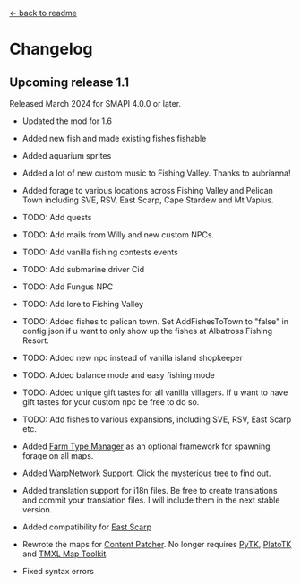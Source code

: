 [← back to readme](readme.md)

# Changelog

## Upcoming release 1.1

Released March 2024 for SMAPI 4.0.0 or later.

* Updated the mod for 1.6
* Added new fish and made existing fishes fishable
* Added aquarium sprites
* Added a lot of new custom music to Fishing Valley. Thanks to aubrianna!
* Added forage to various locations across Fishing Valley and Pelican Town including SVE, RSV, East Scarp, Cape Stardew and Mt Vapius.
* TODO: Add quests
* TODO: Add mails from Willy and new custom NPCs.
* TODO: Add vanilla fishing contests events
* TODO: Add submarine driver Cid
* TODO: Add Fungus NPC
* TODO: Add lore to Fishing Valley
* TODO: Added fishes to pelican town. Set AddFishesToTown to "false" in config.json if u want to only show up the fishes at Albatross Fishing Resort.
* TODO: Added new npc instead of vanilla island shopkeeper
* TODO: Added balance mode and easy fishing mode
* TODO: Added unique gift tastes for all vanilla villagers. If u want to have gift tastes for your custom npc be free to do so.
* TODO: Add fishes to various expansions, including SVE, RSV, East Scarp etc.
* Added [Farm Type Manager](https://www.nexusmods.com/stardewvalley/mods/3231) as an optional framework for spawning forage on all maps.
* Added WarpNetwork Support. Click the mysterious tree to find out.
* Added translation support for i18n files. Be free to create translations and commit your translation files. I will include them in the next stable version.

* Added compatibility for [East Scarp](https://www.nexusmods.com/stardewvalley/mods/5787)
* Rewrote the maps for [Content Patcher](https://www.nexusmods.com/stardewvalley/mods/1915). No longer requires [PyTK](https://www.nexusmods.com/stardewvalley/mods/1726), [PlatoTK](https://www.nexusmods.com/stardewvalley/mods/6589) and [TMXL Map Toolkit](https://www.nexusmods.com/stardewvalley/mods/1820).
* Fixed syntax errors
